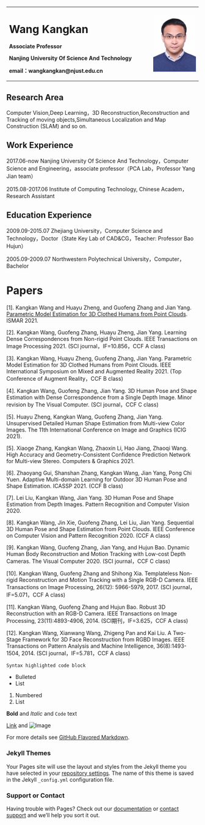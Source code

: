 <table border="0">
  <tr>
    <td width="75%">
      <h1>Wang Kangkan</h1>
      <p><b>Associate Professor</b></p>
      <p><b>Nanjing University Of Science And Technology</b></p>
      <p><b>email：wangkangkan@njust.edu.cn</b></p>
    </td>
    <td width="25%">
      <img src="/GetPhotoFile.jfif" width="100%">     
    </td>
  </tr>
</table>

## Research Area

Computer Vision,Deep Learning，3D Reconstruction,Reconstruction and Tracking of moving objects,Simultaneous Localization and Map Construction (SLAM) and so on.

## Work Experience

2017.06-now Nanjing University Of Science And Technology，Computer Science and Engineering，associate professor（PCA Lab，Professor Yang Jian team）

2015.08-2017.06 Institute of Computing Technology, Chinese Academ，Research Assistant

## Education Experience

2009.09-2015.07 Zhejiang University，Computer Science and Technology，Doctor（State Key Lab of CAD&CG，Teacher: Professor Bao Hujun）

2005.09-2009.07 Northwestern Polytechnical University，Computer，Bachelor 

# Papers

[1]. Kangkan Wang and Huayu Zheng, and Guofeng Zhang and Jian Yang. [Parametric Model Estimation for 3D Clothed Humans from Point Clouds](https://github.com/wangkangkan/3DClothedHumans). ISMAR 2021.

[2]. Kangkan Wang, Guofeng Zhang, Huayu Zheng, Jian Yang. Learning Dense Correspondences from Non-rigid Point Clouds. IEEE Transactions on Image Processing 2021. (SCI journal，IF=10.856，CCF A class)

[3]. Kangkan Wang, Huayu Zheng, Guofeng Zhang, Jian Yang. Parametric Model Estimation for 3D Clothed Humans from Point Clouds. IEEE International Symposium on Mixed and Augmented Reality 2021. (Top Conference of Augment Reality，CCF B class)

[4]. Kangkan Wang, Guofeng Zhang, Jian Yang. 3D Human Pose and Shape Estimation with Dense Correspondence from a Single Depth Image. Minor revision by The Visual Computer. (SCI journal，CCF C class)

[5]. Huayu Zheng, Kangkan Wang, Guofeng Zhang, Jian Yang. Unsupervised Detailed Human Shape Estimation from Multi-view Color Images. The 11th International Conference on Image and Graphics (ICIG 2021). 

[5]. Xiaoge Zhang, Kangkan Wang, Zhaoxin Li, Hao Jiang, Zhaoqi Wang. High Accuracy and Geometry-Consistent Confidence Prediction Network for Multi-view Stereo. Computers & Graphics 2021.

[6]. Zhaoyang Gui, Shanshan Zhang, Kangkan Wang, Jian Yang, Pong Chi Yuen. Adaptive Multi-domain Learning for Outdoor 3D Human Pose and Shape Estimation. ICASSP 2021.  (CCF B class)

[7]. Lei Liu, Kangkan Wang, Jian Yang. 3D Human Pose and Shape Estimation from Depth Images. Pattern Recognition and Computer Vision 2020. 

[8]. Kangkan Wang, Jin Xie, Guofeng Zhang, Lei Liu, Jian Yang. Sequential 3D Human Pose and Shape Estimation from Point Clouds. IEEE Conference on Computer Vision and Pattern Recognition 2020. (CCF A class)

[9]. Kangkan Wang, Guofeng Zhang, Jian Yang, and Hujun Bao. Dynamic Human Body Reconstruction and Motion Tracking with Low-cost Depth Cameras. The Visual Computer 2020. (SCI journal，CCF C class)

[10]. Kangkan Wang, Guofeng Zhang and Shihong Xia. Templateless Non-rigid Reconstruction and Motion Tracking with a Single RGB-D Camera. IEEE Transactions on Image Processing, 26(12): 5966-5979, 2017. (SCI journal，IF=5.071，CCF A class)

[11]. Kangkan Wang, Guofeng Zhang and Hujun Bao. Robust 3D Reconstruction with an RGB-D Camera. IEEE Transactions on Image Processing, 23(11):4893-4906, 2014. (SCI期刊，IF=3.625，CCF A class)

[12]. Kangkan Wang, Xianwang Wang, Zhigeng Pan and Kai Liu. A Two-Stage Framework for 3D Face Reconstruction from RGBD Images. IEEE Transactions on Pattern Analysis and Machine Intelligence, 36(8):1493-1504, 2014. (SCI journal，IF=5.781，CCF A class)

 

```markdown
Syntax highlighted code block
```

- Bulleted
- List

1. Numbered
2. List

**Bold** and _Italic_ and `Code` text

[Link](url) and ![Image](src)


For more details see [GitHub Flavored Markdown](https://guides.github.com/features/mastering-markdown/).

### Jekyll Themes

Your Pages site will use the layout and styles from the Jekyll theme you have selected in your [repository settings](https://github.com/wangkangkan/wangkangkan.github.io/settings/pages). The name of this theme is saved in the Jekyll `_config.yml` configuration file.

### Support or Contact

Having trouble with Pages? Check out our [documentation](https://docs.github.com/categories/github-pages-basics/) or [contact support](https://support.github.com/contact) and we’ll help you sort it out.


